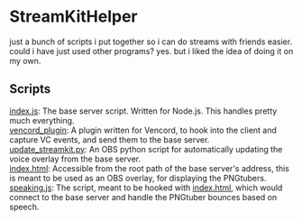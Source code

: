 # StreamKitHelper

just a bunch of scripts i put together so i can do streams with friends easier.<br>
could i have just used other programs? yes. but i liked the idea of doing it on my own.

## Scripts

[index.js](index.js): The base server script. Written for Node.js. This handles pretty much everything.
<br>
[vencord_plugin](vencord_plugin): A plugin written for Vencord, to hook into the client and capture VC events, and send them to the base server.
<br>
[update_streamkit.py](update_streamkit.py): An OBS python script for automatically updating the voice overlay from the base server.
<br>
[index.html](index.html): Accessible from the root path of the base server's address, this is meant to be used as an OBS overlay, for displaying the PNGtubers.
<br>
[speaking.js](speaking.js): The script, meant to be hooked with [index.html](index.html), which would connect to the base server and handle the PNGtuber bounces based on speech.